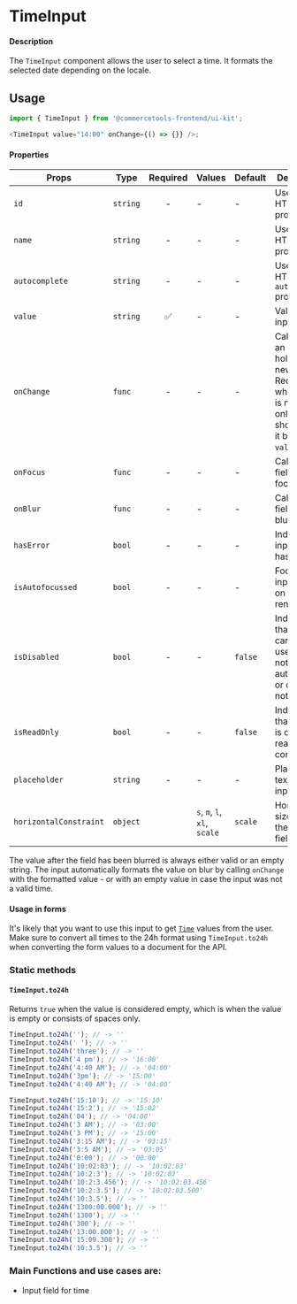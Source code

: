 # TimeInput

#### Description

The `TimeInput` component allows the user to select a time.
It formats the selected date depending on the locale.

## Usage

```js
import { TimeInput } from '@commercetools-frontend/ui-kit';

<TimeInput value="14:00" onChange={() => {}} />;
```

#### Properties

| Props                  | Type     | Required | Values                       | Default | Description                                                                                                              |
| ---------------------- | -------- | :------: | ---------------------------- | ------- | ------------------------------------------------------------------------------------------------------------------------ |
| `id`                   | `string` |    -     | -                            | -       | Used as HTML `id` property                                                                                               |
| `name`                 | `string` |    -     | -                            | -       | Used as HTML `name` property                                                                                             |
| `autocomplete`         | `string` |    -     | -                            | -       | Used as HTML `autocomplete` property                                                                                     |
| `value`                | `string` |    ✅    | -                            | -       | Value of the input                                                                                                       |
| `onChange`             | `func`   |    -     | -                            | -       | Called with an event holding the new value. Required when input is not read only. Parent should pass it back as `value`- |
| `onFocus`              | `func`   |    -     | -                            | -       | Called when field is focused                                                                                             |
| `onBlur`               | `func`   |    -     | -                            | -       | Called when field is blurred                                                                                             |
| `hasError`             | `bool`   |    -     | -                            | -       | Indicates the input field has an error                                                                                   |
| `isAutofocussed`       | `bool`   |    -     | -                            | -       | Focus the input field on initial render                                                                                  |
| `isDisabled`           | `bool`   |    -     | -                            | `false` | Indicates that the field cannot be used (e.g not authorised, or changes not saved)                                       |
| `isReadOnly`           | `bool`   |    -     | -                            | `false` | Indicates that the field is displaying read-only content                                                                 |
| `placeholder`          | `string` |    -     | -                            | -       | Placeholder text for the input                                                                                           |
| `horizontalConstraint` | `object` |          | `s`, `m`, `l`, `xl`, `scale` | `scale` | Horizontal size limit of the input fields.                                                                               |

The value after the field has been blurred is always either valid or an empty string. The input automatically formats the value on blur by calling `onChange` with the formatted value - or with an empty value in case the input was not a valid time.

#### Usage in forms

It's likely that you want to use this input to get [`Time`](https://docs.commercetools.com/http-api-types#time) values from the user. Make sure to convert all times to the 24h format using `TimeInput.to24h` when converting the form values to a document for the API.

### Static methods

#### `TimeInput.to24h`

Returns `true` when the value is considered empty, which is when the value is empty or consists of spaces only.

```js
TimeInput.to24h(''); // -> ''
TimeInput.to24h(' '); // -> ''
TimeInput.to24h('three'); // -> ''
TimeInput.to24h('4 pm'); // -> '16:00'
TimeInput.to24h('4:40 AM'); // -> '04:00'
TimeInput.to24h('3pm'); // -> '15:00'
TimeInput.to24h('4:40 AM'); // -> '04:00'

TimeInput.to24h('15:10'); // -> '15:10'
TimeInput.to24h('15:2'); // -> '15:02'
TimeInput.to24h('04'); // -> '04:00'
TimeInput.to24h('3 AM'); // -> '03:00'
TimeInput.to24h('3 PM'); // -> '15:00'
TimeInput.to24h('3:15 AM'); // -> '03:15'
TimeInput.to24h('3:5 AM'); // -> '03:05'
TimeInput.to24h('0:00'); // -> '00:00'
TimeInput.to24h('10:02:03'); // -> '10:02:03'
TimeInput.to24h('10:2:3'); // -> '10:02:03'
TimeInput.to24h('10:2:3.456'); // -> '10:02:03.456'
TimeInput.to24h('10:2:3.5'); // -> '10:02:03.500'
TimeInput.to24h('10:3.5'); // -> ''
TimeInput.to24h('1300:00.000'); // -> ''
TimeInput.to24h('1300'); // -> ''
TimeInput.to24h('300'); // -> ''
TimeInput.to24h('13:00.000'); // -> ''
TimeInput.to24h('15:09.300'); // -> ''
TimeInput.to24h('10:3.5'); // -> ''
```

### Main Functions and use cases are:

- Input field for time
